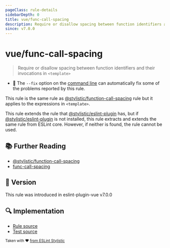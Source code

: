 ```yaml
---
pageClass: rule-details
sidebarDepth: 0
title: vue/func-call-spacing
description: Require or disallow spacing between function identifiers and their invocations in `<template>`
since: v7.0.0
---
```


# vue/func-call-spacing

> Require or disallow spacing between function identifiers and their invocations in `<template>`

- :wrench: The `--fix` option on the [command line](https://eslint.org/docs/user-guide/command-line-interface#fix-problems) can automatically fix some of the problems reported by this rule.

This rule is the same rule as [@stylistic/function-call-spacing] rule but it applies to the expressions in `<template>`.

This rule extends the rule that [@stylistic/eslint-plugin] has, but if [@stylistic/eslint-plugin] is not installed, this rule extracts and extends the same rule from ESLint core.
However, if neither is found, the rule cannot be used.

[@stylistic/eslint-plugin]: https://eslint.style/packages/default

## :books: Further Reading

- [@stylistic/function-call-spacing]
- [func-call-spacing]

[@stylistic/function-call-spacing]: https://eslint.style/rules/default/function-call-spacing
[func-call-spacing]: https://eslint.org/docs/rules/func-call-spacing

## :rocket: Version

This rule was introduced in eslint-plugin-vue v7.0.0

## :mag: Implementation

- [Rule source](https://github.com/vuejs/eslint-plugin-vue/blob/master/lib/rules/func-call-spacing.js)
- [Test source](https://github.com/vuejs/eslint-plugin-vue/blob/master/tests/lib/rules/func-call-spacing.js)

<sup>Taken with ❤️ [from ESLint Stylistic](https://eslint.style/rules/ts/function-call-spacing)</sup>

